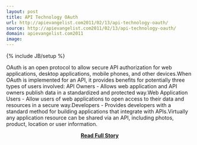 ```yaml
---
layout: post
title: API Technology OAuth
url: http://apievangelist.com2011/02/13/api-technology-oauth/
source: http://apievangelist.com2011/02/13/api-technology-oauth/
domain: apievangelist.com2011
image: 
---
```

{% include JB/setup %}<p>OAuth is an open protocol to allow secure API authorization for web applications, desktop applications, mobile phones, and other devices.When OAuth is implemented for an API, it provides benefits for potentially three types of users involved: API Owners - Allows web application and API owners publish data in a standardized and protected way.Web Application Users - Allow users of web applications to open access to their data and resources in a secure way.Developers - Provides developers with a standard method for building applications that integrate with APIs.Virtually any application resource can be shared via an API, including photos, product, location or user information.</p>
<center><p><a href="http://apievangelist.com2011/02/13/api-technology-oauth/" style='padding:25px; font-sze:18px; font-weight: bold;'>Read Full Story</a></p></center>
